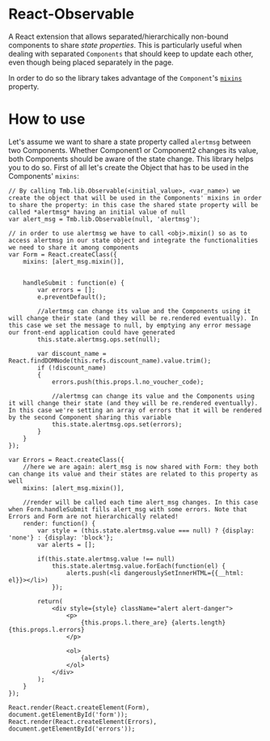 React-Observable
================
A React extension that allows separated/hierarchically non-bound components to share *state properties*. This is particularly useful when dealing with separated `Components` that should keep to update each other, even though being placed separately in the page. 

In order to do so the library takes advantage of the `Component`'s [`mixins`](https://facebook.github.io/react/docs/reusable-components.html#mixins) property.


How to use
==========
Let's assume we want to share a state property called `alertmsg` between two Components.  Whether Component1 or Component2 changes its value, both Components should be aware of the state change. This library helps you to do so. First of all let's create the Object that has to be used in the Components' `mixins`:

	// By calling Tmb.lib.Observable(<initial_value>, <var_name>) we create the object that will be used in the Components' mixins in order to share the property: in this case the shared state property will be called *alertmsg* having an initial value of null
	var alert_msg = Tmb.lib.Observable(null, 'alertmsg');

	// in order to use alertmsg we have to call <obj>.mixin() so as to access alertmsg in our state object and integrate the functionalities we need to share it among components
    var Form = React.createClass({
    	mixins: [alert_msg.mixin()],

        
        handleSubmit : function(e) {
            var errors = [];
            e.preventDefault();

            //alertmsg can change its value and the Components using it will change their state (and they will be re.rendered eventually). In this case we set the message to null, by emptying any error message our front-end application could have generated
            this.state.alertmsg.ops.set(null);

            var discount_name = React.findDOMNode(this.refs.discount_name).value.trim();
            if (!discount_name)
            {
                errors.push(this.props.l.no_voucher_code);

                //alertmsg can change its value and the Components using it will change their state (and they will be re.rendered eventually). In this case we're setting an array of errors that it will be rendered by the second Component sharing this variable
                this.state.alertmsg.ops.set(errors);
            }
        }
    });

    var Errors = React.createClass({
    	//here we are again: alert_msg is now shared with Form: they both can change its value and their states are related to this property as well
        mixins: [alert_msg.mixin()],

        //render will be called each time alert_msg changes. In this case when Form.handleSubmit fills alert_msg with some errors. Note that Errors and Form are not hierarchically related! 
        render: function() {
            var style = (this.state.alertmsg.value === null) ? {display: 'none'} : {display: 'block'};
            var alerts = [];

            if(this.state.alertmsg.value !== null)
                this.state.alertmsg.value.forEach(function(el) {
                    alerts.push(<li dangerouslySetInnerHTML={{__html: el}}></li>)
                });

            return(
                <div style={style} className="alert alert-danger">
                    <p>
                        {this.props.l.there_are} {alerts.length} {this.props.l.errors}
                    </p>

                    <ol>
                        {alerts}
                    </ol>
                </div>
            );
        }
    });

    React.render(React.createElement(Form), document.getElementById('form'));
    React.render(React.createElement(Errors), document.getElementById('errors'));